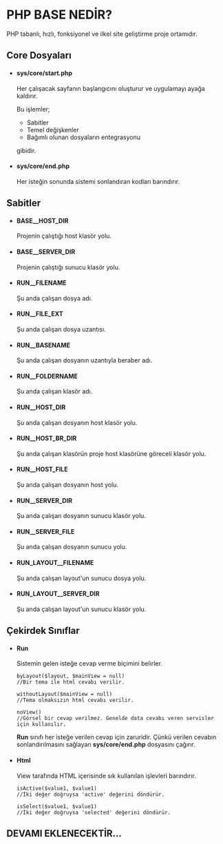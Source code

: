 # PHP BASE NEDİR?
PHP tabanlı, hızlı, fonksiyonel ve ilkel site geliştirme proje ortamıdır.


## Core Dosyaları


- #### sys/core/start.php
  Her çalışacak sayfanın başlangıcını oluşturur ve uygulamayı ayağa kaldırır.
  
  Bu işlemler;
  
  - Sabitler
  - Temel değişkenler
  - Bağımlı olunan dosyaların entegrasyonu
  
  gibidir.
  
  
- #### sys/core/end.php
  Her isteğin sonunda sistemi sonlandıran kodları barındırır.
  
  
## Sabitler
- #### BASE__HOST_DIR
  Projenin çalıştığı host klasör yolu.
- #### BASE__SERVER_DIR
  Projenin çalıştığı sunucu klasör yolu.
- #### RUN__FILENAME
  Şu anda çalışan dosya adı.
- #### RUN__FILE_EXT
  Şu anda çalışan dosya uzantısı.
- #### RUN__BASENAME
  Şu anda çalışan dosyanın uzantıyla beraber adı.
- #### RUN__FOLDERNAME
  Şu anda çalışan klasör adı.
- #### RUN__HOST_DIR
  Şu anda çalışan dosyanın host klasör yolu.
- #### RUN__HOST_BR_DIR
  Şu anda çalışan klasörün proje host klasörüne göreceli klasör yolu.
- #### RUN__HOST_FILE
  Şu anda çalışan dosyanın host yolu.
- #### RUN__SERVER_DIR
  Şu anda çalışan dosyanın sunucu klasör yolu.
- #### RUN__SERVER_FILE
  Şu anda çalışan dosyanın sunucu yolu.
- #### RUN_LAYOUT__FILENAME
  Şu anda çalışan layout'un sunucu dosya yolu.
- #### RUN_LAYOUT__SERVER_DIR
  Şu anda çalışan layout'un sunucu klasör yolu.

  

## Çekirdek Sınıflar
- #### Run
  Sistemin gelen isteğe cevap verme biçimini belirler.
  
      byLayout($layout, $mainView = null)
      //Bir tema ile html cevabı verilir.
        
      withoutLayout($mainView = null)
      //Tema olmaksızın html cevabı verilir.
      
      noView()
      //Görsel bir cevap verilmez. Genelde data cevabı veren servisler için kullanılır.
  
  **Run** sınıfı her isteğe verilen cevap için zaruridir. Çünkü verilen cevabın sonlandırılmasını sağlayan 
  **sys/core/end.php** dosyasını çağırır.
      
- #### Html
  View tarafında HTML içerisinde sık kullanılan işlevleri barındırır.
  
      isActive($value1, $value1)
      //İki değer doğruysa 'active' değerini döndürür.
        
      isSelect($value1, $value1)
      //İki değer doğruysa 'selected' değerini döndürür.  
      
      
## DEVAMI EKLENECEKTİR...
